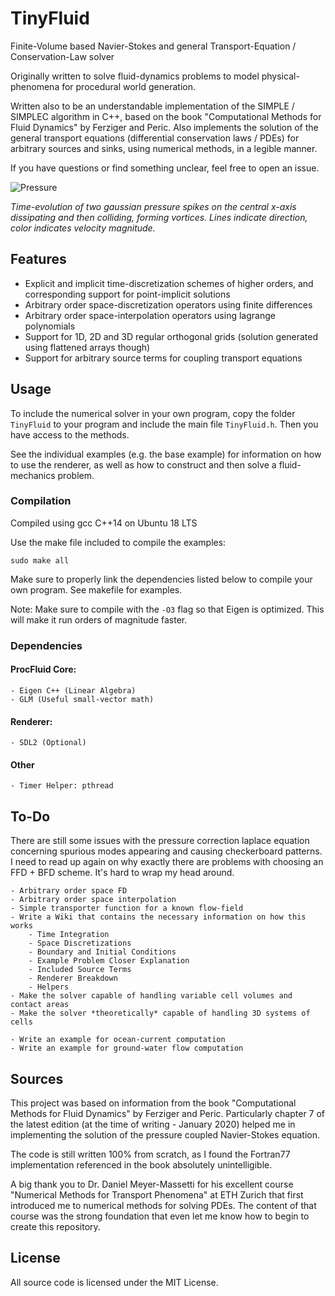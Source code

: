 # TinyFluid
Finite-Volume based Navier-Stokes and general Transport-Equation / Conservation-Law solver

Originally written to solve fluid-dynamics problems to model physical-phenomena for procedural world generation.

Written also to be an understandable implementation of the SIMPLE / SIMPLEC algorithm in C++, based on the book "Computational Methods for Fluid Dynamics" by Ferziger and Peric. Also implements the solution of the general transport equations (differential conservation laws / PDEs) for arbitrary sources and sinks, using numerical methods, in a legible manner.

If you have questions or find something unclear, feel free to open an issue.

![Pressure](https://github.com/weigert/TinyFluid/blob/master/screenshots/pressure.png)

*Time-evolution of two gaussian pressure spikes on the central x-axis dissipating and then colliding, forming vortices. Lines indicate direction, color indicates velocity magnitude.*

## Features

- Explicit and implicit time-discretization schemes of higher orders, and corresponding support for point-implicit solutions
- Arbitrary order space-discretization operators using finite differences
- Arbitrary order space-interpolation operators using lagrange polynomials
- Support for 1D, 2D and 3D regular orthogonal grids (solution generated using flattened arrays though)
- Support for arbitrary source terms for coupling transport equations

## Usage
To include the numerical solver in your own program, copy the folder `TinyFluid` to your program and include the main file `TinyFluid.h`. Then you have access to the methods.

See the individual examples (e.g. the base example) for information on how to use the renderer, as well as how to construct and then solve a fluid-mechanics problem.

### Compilation

Compiled using gcc C++14 on Ubuntu 18 LTS

Use the make file included to compile the examples:

    sudo make all

Make sure to properly link the dependencies listed below to compile your own program. See makefile for examples.

Note: Make sure to compile with the `-O3` flag so that Eigen is optimized. This will make it run orders of magnitude faster.

### Dependencies

#### ProcFluid Core:
    - Eigen C++ (Linear Algebra)
    - GLM (Useful small-vector math)

#### Renderer:
    - SDL2 (Optional)

#### Other
    - Timer Helper: pthread

## To-Do

There are still some issues with the pressure correction laplace equation concerning spurious modes appearing and causing checkerboard patterns. I need to read up again on why exactly there are problems with choosing an FFD + BFD scheme. It's hard to wrap my head around.


    - Arbitrary order space FD
    - Arbitrary order space interpolation
    - Simple transporter function for a known flow-field
    - Write a Wiki that contains the necessary information on how this works
        - Time Integration
        - Space Discretizations
        - Boundary and Initial Conditions
        - Example Problem Closer Explanation
        - Included Source Terms
        - Renderer Breakdown
        - Helpers
    - Make the solver capable of handling variable cell volumes and contact areas
    - Make the solver *theoretically* capable of handling 3D systems of cells

    - Write an example for ocean-current computation
    - Write an example for ground-water flow computation

## Sources
This project was based on information from the book "Computational Methods for Fluid Dynamics" by Ferziger and Peric. Particularly chapter 7 of the latest edition (at the time of writing - January 2020) helped me in implementing the solution of the pressure coupled Navier-Stokes equation.

The code is still written 100% from scratch, as I found the Fortran77 implementation referenced in the book absolutely unintelligible.

A big thank you to Dr. Daniel Meyer-Massetti for his excellent course "Numerical Methods for Transport Phenomena" at ETH Zurich that first introduced me to numerical methods for solving PDEs. The content of that course was the strong foundation that even let me know how to begin to create this repository.

## License
All source code is licensed under the MIT License.
